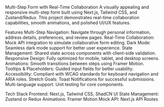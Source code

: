 Multi-Step Form with Real-Time Collaboration
A visually appealing and responsive multi-step form built using Next.js, Tailwind CSS, and Zustand/Redux. This project demonstrates real-time collaboration capabilities, smooth animations, and polished UI/UX features.

Features
Multi-Step Navigation: Navigate through personal information, address details, preferences, and review pages.
Real-Time Collaboration: Mock API integration to simulate collaborative form editing.
Dark Mode: Seamless dark mode support for better user experience.
State Management: Shared state across components with client-side validation.
Responsive Design: Fully optimized for mobile, tablet, and desktop screens.
Animations: Smooth transitions between steps using Framer Motion.
Tooltips & Placeholders: Guided input fields for better usability.
Accessibility: Compliant with WCAG standards for keyboard navigation and ARIA roles.
Stretch Goals:
Toast Notifications for successful submissions.
Multi-language support.
Unit testing for core components.

Tech Stack
Frontend: Next.js, Tailwind CSS, ShadCN UI
State Management: Zustand or Redux
Animations: Framer Motion
Mock API: Next.js API Routes
